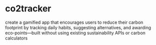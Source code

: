 # co2tracker
create a gamified app that encourages users to reduce their carbon footprint by tracking daily habits, suggesting alternatives, and awarding eco-points—built without using existing sustainability APIs or carbon calculators
